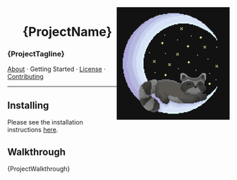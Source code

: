 <img align="right" width="256" height="256" src="Assets/Logo.png">

<div id="user-content-toc">
  <ul align="center" style="list-style: none;">
    <summary>
      <h1>{ProjectName}</h1>
    </summary>
  </ul>
</div>

### {ProjectTagline}

[About](readme.md) · Getting Started · [License](license.txt) · [Contributing](contributing.md)

---

## Installing

Please see the installation instructions [here](readme.md#Installing).

## Walkthrough

{ProjectWalkthrough}
